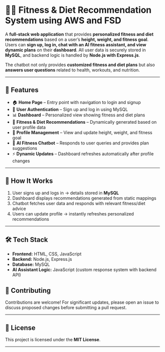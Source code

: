 
# 🏋️‍♂️ **Fitness & Diet Recommendation System using AWS and FSD**

A **full-stack web application** that provides **personalized fitness and diet recommendations** based on a user’s **height, weight, and fitness goal**.
Users can **sign up, log in, chat with an AI fitness assistant, and view dynamic plans** on their **dashboard**.
All user data is securely stored in **MySQL**, and backend logic is handled by **Node.js with Express.js**.

The chatbot not only provides **customized fitness and diet plans** but also **answers user questions** related to health, workouts, and nutrition.

---

## 🚀 **Features**

* 🏠 **Home Page** – Entry point with navigation to login and signup
* 🔐 **User Authentication** – Sign up and log in using MySQL
* 📊 **Dashboard** – Personalized view showing fitness and diet plans
* 🍎 **Fitness & Diet Recommendations** – Dynamically generated based on user profile data
* 👤 **Profile Management** – View and update height, weight, and fitness goal
* 💬 **AI Fitness Chatbot** – Responds to user queries and provides plan suggestions
* ⚡ **Dynamic Updates** – Dashboard refreshes automatically after profile changes

---

## 🧠 **How It Works**

1. User signs up and logs in → details stored in **MySQL**
2. Dashboard displays recommendations generated from static mappings
3. Chatbot fetches user data and responds with relevant fitness/diet advice
4. Users can update profile → instantly refreshes personalized recommendations

---

## 🛠️ **Tech Stack**

* **Frontend:** HTML, CSS, JavaScript
* **Backend:** Node.js, Express.js
* **Database:** MySQL
* **AI Assistant Logic:** JavaScript (custom response system with backend API)


## 🤝 **Contributing**

Contributions are welcome!
For significant updates, please open an issue to discuss proposed changes before submitting a pull request.

---

## 📜 **License**

This project is licensed under the **MIT License**.

---

